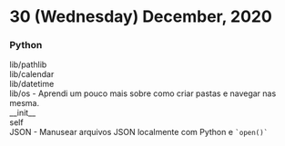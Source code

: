 # 30 (Wednesday) December, 2020

### Python

<p>lib/pathlib<br>lib/calendar<br>lib/datetime<br>lib/os - Aprendi um pouco mais sobre como criar pastas e navegar nas mesma.<br>__init__<br>self<br>JSON - Manusear arquivos JSON localmente com Python e <code>`open()`</code></p>
